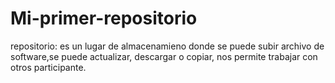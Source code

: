 # Mi-primer-repositorio
repositorio:
   es un lugar de almacenamieno donde se puede subir archivo de software,se puede actualizar, descargar o copiar, nos permite trabajar con otros participante.
